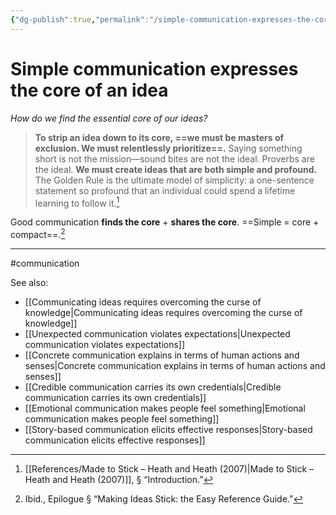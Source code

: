 ```yaml
---
{"dg-publish":true,"permalink":"/simple-communication-expresses-the-core-of-an-idea/"}
---
```



# Simple communication expresses the core of an idea

_How do we find the essential core of our ideas?_ 

> **To strip an idea down to its core, ==we must be masters of exclusion. We must relentlessly prioritize==.** Saying something short is not the mission—sound bites are not the ideal. Proverbs are the ideal. **We must create ideas that are both simple and profound.** The Golden Rule is the ultimate model of simplicity: a one-sentence statement so profound that an individual could spend a lifetime learning to follow it.[^1]

Good communication **finds the core** + **shares the core**. ==Simple = core + compact==.[^2]

---
#communication 

See also:
- [[Communicating ideas requires overcoming the curse of knowledge\|Communicating ideas requires overcoming the curse of knowledge]]
- [[Unexpected communication violates expectations\|Unexpected communication violates expectations]]
- [[Concrete communication explains in terms of human actions and senses\|Concrete communication explains in terms of human actions and senses]]
- [[Credible communication carries its own credentials\|Credible communication carries its own credentials]]
- [[Emotional communication makes people feel something\|Emotional communication makes people feel something]]
- [[Story-based communication elicits effective responses\|Story-based communication elicits effective responses]]

[^1]: [[References/Made to Stick – Heath and Heath (2007)\|Made to Stick – Heath and Heath (2007)]], § “Introduction.”
[^2]: Ibid., Epilogue § “Making Ideas Stick: the Easy Reference Guide.”